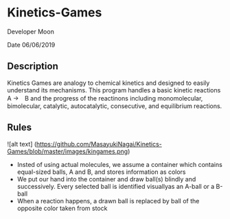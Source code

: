 # Kinetics-Games
Developer Moon

Date 06/06/2019

## Description
Kinetics Games are analogy to chemical kinetics and designed to easily understand its mechanisms. This program handles a basic kinetic reactions A →　B and the progress of the reactinons including monomolecular, bimolecular, catalytic, autocatalytic, consecutive, and equilibrium reactions. 

## Rules
![alt text] (https://github.com/MasayukiNagai/Kinetics-Games/blob/master/images/kingames.png)
* Insted of using actual molecules, we assume a container which contains equal-sized balls, A and B, and stores information as colors
* We put our hand into the container and draw ball(s) blindly and successively. Every selected ball is identified visuallyas an A-ball or a B-ball
* When a reaction happens, a drawn ball is replaced by ball of the opposite color taken from stock
